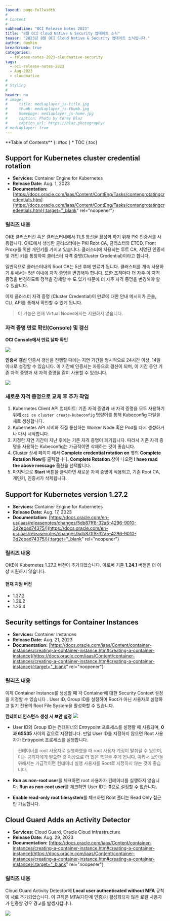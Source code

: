 ```yaml
---
layout: page-fullwidth
#
# Content
#
subheadline: "OCI Release Notes 2023"
title: "8월 OCI Cloud Native & Security 업데이트 소식"
teaser: "2023년 8월 OCI Cloud Native & Security 업데이트 소식입니다."
author: dankim
breadcrumb: true
categories:
  - release-notes-2023-cloudnative-security
tags:
  - oci-release-notes-2023
  - Aug-2023
  - cloudnative
#
# Styling
#
header: no
# image:
#     title: mediaplayer_js-title.jpg
#     thumb: mediaplayer_js-thumb.jpg
#     homepage: mediaplayer_js-home.jpg
#     caption: Photo by Corey Blaz
#     caption_url: https://blaz.photography/
# mediaplayer: true
---
```


<div class="panel radius" markdown="1">
**Table of Contents**
{: #toc }
*  TOC
{:toc}
</div>

## Support for Kubernetes cluster credential rotation
* **Services:** Container Engine for Kubernetes
* **Release Date:** Aug. 1, 2023
* **Documentation:** [https://docs.oracle.com/iaas/Content/ContEng/Tasks/contengrotatingcredentials.htm](https://docs.oracle.com/iaas/Content/ContEng/Tasks/contengrotatingcredentials.htm){:target="_blank" rel="noopener"}

### 릴리즈 내용
OKE 클러스터간 혹은 클러스터내에서 TLS 통신을 활성화 하기 위해 PKI 인증서를 사용합니다. OKE에서 생성한 클러스터에는 PKI Root CA, 클러스터와 ETCD, Front Proxy를 위한 개인키를 가지고 있습니다. 클러스터에 사용되는 루트 CA, 서명된 인증서 및 개인 키를 통칭하여 클러스터 자격 증명(Cluster Credential)이라고 합니다.

일반적으로 클러스터내의 Root CA는 5년 후에 만료가 됩니다. 클러스터를 계속 사용하기 위해서는 5년 이내에 자격 증명을 변경해야 합니다. 또한 조직마다 더 자주 이 자격 증명을 변경하도록 정책을 강제할 수 도 있기 때문에 더 자주 자격 증명을 변경해야 할 수 있습니다. 

이제 클러스터 자격 증명 (Cluster Credential)이 만료에 대한 안내 메시지가 콘솔, CLI, API를 통해서 확인할 수 있게 됩니다.

> 이 기능은 현재 Virtual Nodes에서는 지원하지 않습니다.

### 자격 증명 만료 확인(Console) 및 갱신
**OCI Console에서 만료 날짜 확인**

![](/assets/img/cloudnative-security/2023/2023-08-28-cloudnative-security-release-notes-1.png)

**인증서 갱신**
인증서 갱신을 진행할 때에는 지연 기간을 명시적으로 24시간 이상, 14일 이내로 설정할 수 있습니다. 이 기간에 인증서는 자동으로 갱신이 되며, 이 기간 동안 기존 자격 증명과 새 자격 증명을 같이 사용할 수 있습니다.

![](/assets/img/cloudnative-security/2023/2023-08-28-cloudnative-security-release-notes-2.png)

### 새로운 자격 증명으로 교체 후 추가 작업
1. Kubernetes Client API 업데이트: 기존 자격 증명과 새 자격 증명을 모두 사용하기 위해 ```oci ce cluster create-kubeconfig``` 명령어를 통해 Kubeconfig 파일을 새로 생성합니다. 
2. Kubernetes API 서버와 직접 통신하는 Worker Node 혹은 Pod를 다시 생성하거나 다시 시작합니다.
3. 지정한 지연 기간이 지난 후에는 기존 자격 증명이 폐기됩니다. 따라서 기존 자격 증명을 사용하는 Kubeconfig는 가급적이면 삭제하는 것이 좋습니다. 
4. Cluster 상세 페이지 에서 **Complete credential rotation on** 옆의 **Complete Rotation Now**를 클릭합니다. **Complete Rotation** 창이 나오면 **I have read the above message** 옵션을 선택합니다. 
5. 마지막으로 **Start** 버튼을 클릭하면 새로운 자격 증명이 적용되고, 기존 Root CA, 개인키, 인증서가 삭제됩니다.

## Support for Kubernetes version 1.27.2
* **Services:** Container Engine for Kubernetes
* **Release Date:** Aug. 17, 2023
* **Documentation:** [https://docs.oracle.com/en-us/iaas/releasenotes/changes/5db87ff8-32a5-4296-9010-3d2ebad74375/](https://docs.oracle.com/en-us/iaas/releasenotes/changes/5db87ff8-32a5-4296-9010-3d2ebad74375/){:target="_blank" rel="noopener"}

### 릴리즈 내용
OKE에 Kubernetes 1.27.2 버전이 추가되었습니다. 이로써 기존 **1.24.1** 버전은 더 이상 지원하지 않습니다.

#### 현재 지원 버전
* 1.27.2
* 1.26.2
* 1.25.4

## Security settings for Container Instances
* **Services:** Container Instances
* **Release Date:** Aug. 21, 2023
* **Documentation:** [https://docs.oracle.com/iaas/Content/container-instances/creating-a-container-instance.htm#creating-a-container-instance](https://docs.oracle.com/iaas/Content/container-instances/creating-a-container-instance.htm#creating-a-container-instance){:target="_blank" rel="noopener"}

### 릴리즈 내용
이제 Container Instance를 생성할 때 각 Container에 대한 Security Context 설정을 지정할 수 있습니다 . User ID, Group ID를 설정하여 Root가 아닌 사용자로 실행하고 읽기 전용의 Root File System을 활성화할 수 있습니다.

**컨테이너 인스턴스 생성 시 보안 설정**
![](/assets/img/cloudnative-security/2023/2023-08-28-cloudnative-security-release-notes-3.png)

* User ID와 Group ID는 컨테이너의 Entrypoint 프로세스를 실행할 때 사용되며, **0과 65535** 사이의 값으로 지정합니다. 만일 User ID를 지정하지 않으면 Root 사용자가 Entrypoint 프로세스를 실행합니다.

> 컨테이너를 root 사용자로 실행하였을 때 root 사용자 계정이 탈취될 수 있으며, 이는 공격자에게 필요한 것 이상으로 더 많은 특권을 주게 됩니다. 따라서 보안을 위해서는 가급적이면 컨테이너 실행 사용자를 Root로 지정하지 않는 것이 좋습니다.

* **Run as non-root user**를 체크하면 root 사용자가 컨테이너를 실행하지 않습니다. **Run as non-root user**를 체크하면 User ID는 **0**으로 설정할 수 없습니다.

* **Enable read-only root filesystem**를 체크하면 Root 폴더는 Read Only 접근만 가능합니다.

## Cloud Guard Adds an Activity Detector
* **Services:** Cloud Guard, Oracle Cloud Infrastructure
* **Release Date:** Aug. 29, 2023
* **Documentation:** [https://docs.oracle.com/iaas/Content/container-instances/creating-a-container-instance.htm#creating-a-container-instance](https://docs.oracle.com/iaas/Content/container-instances/creating-a-container-instance.htm#creating-a-container-instance){:target="_blank" rel="noopener"}

### 릴리즈 내용
Cloud Guard Activity Detector에 **Local user authenticated without MFA** 규칙이 새로 추가되었습니다. 이 규칙은 MFA(다단계 인증)가 활성화되지 않은 로컬 사용자가 인증할 경우 경고를 발생시킵니다.
 
![](/assets/img/cloudnative-security/2023/2023-08-28-cloudnative-security-release-notes-4.png)